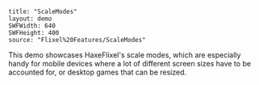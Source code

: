 ```
title: "ScaleModes"
layout: demo
SWFWidth: 640
SWFHeight: 400
source: "Flixel%20Features/ScaleModes"
```

This demo showcases HaxeFlixel's scale modes, which are especially handy for mobile devices where a lot of different screen sizes have to be accounted for, or desktop games that can be resized.